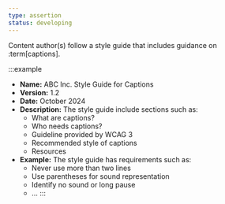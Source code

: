 ```yaml
---
type: assertion
status: developing
---
```


Content author(s) follow a style guide that includes guidance on :term[captions].

:::example
* **Name:** ABC Inc. Style Guide for Captions
* **Version:** 1.2
* **Date:** October 2024
* **Description:** The style guide include sections such as:
  * What are captions?
  * Who needs captions?
  * Guideline provided by WCAG 3
  * Recommended style of captions
  * Resources
* **Example:** The style guide has requirements such as:
  * Never use more than two lines
  * Use parentheses for sound representation
  * Identify no sound or long pause
  * &hellip;
:::